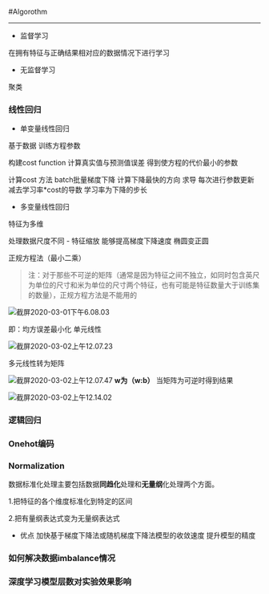 #Algorothm
<hr>


* 监督学习 

在拥有特征与正确结果相对应的数据情况下进行学习

* 无监督学习

聚类

### 线性回归 

* 单变量线性回归

基于数据 训练方程参数

构建cost function 计算真实值与预测值误差 得到使方程的代价最小的参数

计算cost 方法 
batch批量梯度下降 计算下降最快的方向 求导 每次进行参数更新 减去学习率*cost的导数 
学习率为下降的步长

* 多变量线性回归

特征为多维  

 处理数据尺度不同 - 特征缩放 能够提高梯度下降速度 椭圆变正圆

正规方程法（最小二乘）
>注：对于那些不可逆的矩阵（通常是因为特征之间不独立，如同时包含英尺为单位的尺寸和米为单位的尺寸两个特征，也有可能是特征数量大于训练集的数量），正规方程方法是不能用的

![截屏2020-03-01下午6.08.03](https://tva1.sinaimg.cn/large/00831rSTly1gcevmq8btoj31820dqn00.jpg)

即：均方误差最小化
单元线性 

![截屏2020-03-02上午12.07.23](https://tva1.sinaimg.cn/large/00831rSTly1gcevmb5f6qj30g8078my1.jpg)

多元线性转为矩阵

![截屏2020-03-02上午12.07.47](https://tva1.sinaimg.cn/large/00831rSTly1gcevmkmquqj30fu030aac.jpg)
**w为（w:b）**
当矩阵为可逆时得到结果

![截屏2020-03-02上午12.14.02](https://tva1.sinaimg.cn/large/00831rSTly1gcevsfav04j309u02qdfx.jpg)



### 逻辑回归




### Onehot编码


### Normalization

数据标准化处理主要包括数据**同趋化**处理和**无量纲**化处理两个方面。

1.把特征的各个维度标准化到特定的区间

2.把有量纲表达式变为无量纲表达式

* 优点
加快基于梯度下降法或随机梯度下降法模型的收敛速度
提升模型的精度


### 如何解决数据imbalance情况

### 深度学习模型层数对实验效果影响